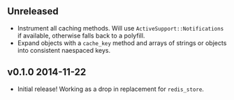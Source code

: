 ## Unreleased

- Instrument all caching methods. Will use `ActiveSupport::Notifications`
  if available, otherwise falls back to a polyfill.
- Expand objects with a `cache_key` method and arrays of strings or objects into
  consistent naespaced keys.

## v0.1.0 2014-11-22

- Initial release! Working as a drop in replacement for `redis_store`.
